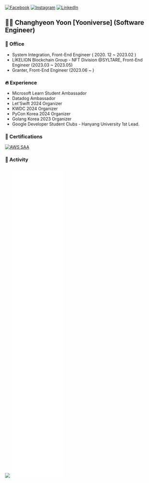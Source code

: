[![Facebook](https://img.shields.io/badge/-Facebook-1877f2?style=round-square&logo=facebook&logoColor=white&link=https://www.facebook.com/profile.php?id=100049705026429)](https://www.facebook.com/profile.php?id=100049705026429)
[![Instagram](https://img.shields.io/badge/-Instagram-e4405f?style=round-square&logo=instagram&logoColor=white&link=https://www.instagram.com/yooniverse.dev)](https://www.instagram.com/yooniverse.dev)
[![LinkedIn](https://img.shields.io/badge/-LinkedIn-0077b5?style=round-square&logo=linkedin&logoColor=white&link=https://www.linkedin.com/in/changhyeon-yoon-4018b71ba)](https://www.linkedin.com/in/changhyeon-yoon-4018b71ba)

## 👋🏻 Changhyeon Yoon [Yooniverse] (Software Engineer)

### 🏢 Office
- System Integration, Front-End Engineer ( 2020. 12 ~ 2023.02 )
- LIKELION Blockchain Group - NFT Division @SYLTARE, Front-End Engineer (2023.03 ~ 2023.05)
- Granter, Front-End Engineer (2023.06 ~ )

### 🔥 Experience
- Microsoft Learn Student Ambassador
- Datadog Ambassador
- Let'Swift 2024 Organizer
- KWDC 2024 Organizer
- PyCon Korea 2024 Organizer
- Golang Korea 2023 Organizer
- Google Developer Student Clubs - Hanyang University 1st Lead.


### 🪪 Certifications
<div style="display: flex; flex-direction: row;">
    <a href="https://www.credly.com/badges/0f8a7ae0-3fc5-4145-a9a3-634b95efedc7/public_url"><img alt="AWS SAA" src="https://img.shields.io/badge/AWS-Certified Solution Architect-white?logo=amazon&logoColor=white"></a> 
</div> 

### 🚀 Activity
<a href="https://opgc.me/#/users/ChanghyeonYoon" target="_blank"><img src="https://api.opgc.me/githubs/users/ChanghyeonYoon/tag/?theme=basic" /></a>
![Metrics](https://raw.githubusercontent.com/ChanghyeonYoon/ChanghyeonYoon/main/github-metrics.svg)
